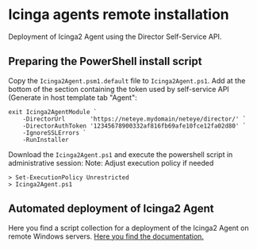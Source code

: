 # Icinga agents remote installation

Deployment of Icinga2 Agent using the Director Self-Service API.

## Preparing the PowerShell install script

Copy the `Icinga2Agent.psm1.default` file to `Icinga2Agent.ps1`.
Add at the bottom of the section containing the token used by self-service API (Generate in host template tab "Agent":

```
exit Icinga2AgentModule `
    -DirectorUrl       'https://neteye.mydomain/neteye/director/' `
    -DirectorAuthToken '12345678900332af816fb69afe10fce12fa02d80' `
    -IgnoreSSLErrors `
    -RunInstaller
```

Download the `Icinga2Agent.ps1` and execute the powershell script in administrative session:
Note: Adjust execution policy if needed

```
> Set-ExecutionPolicy Unrestricted
> Icinga2Agent.ps1
```

## Automated deployment of Icinga2 Agent

Here you find a script collection for a deployment of the Icinga2 Agent on remote Windows servers. [Here you find the documentation.](./deploy_Icinga_agents_remotely.pdf)

